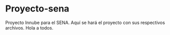 # Proyecto-sena
Proyecto Innube para el SENA. Aquí se hará el proyecto con sus respectivos archivos. Hola a todos.
